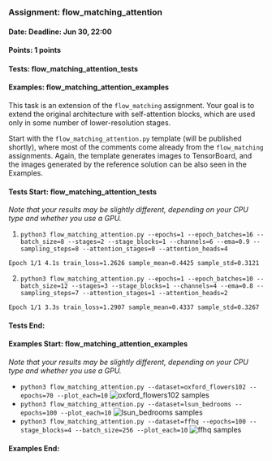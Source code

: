 ### Assignment: flow_matching_attention
#### Date: Deadline: Jun 30, 22:00
#### Points: 1 points
#### Tests: flow_matching_attention_tests
#### Examples: flow_matching_attention_examples

This task is an extension of the `flow_matching` assignment. Your goal is
to extend the original architecture with self-attention blocks,
which are used only in some number of lower-resolution stages.

Start with the `flow_matching_attention.py` template (will be published shortly),
where most of the comments come already from the `flow_matching` assignments.
Again, the template generates images to TensorBoard, and the images generated by
the reference solution can be also seen in the Examples.

#### Tests Start: flow_matching_attention_tests
_Note that your results may be slightly different, depending on your CPU type and whether you use a GPU._

1. `python3 flow_matching_attention.py --epochs=1 --epoch_batches=16 --batch_size=8 --stages=2 --stage_blocks=1 --channels=6 --ema=0.9 --sampling_steps=8 --attention_stages=0 --attention_heads=4`
```
Epoch 1/1 4.1s train_loss=1.2626 sample_mean=0.4425 sample_std=0.3121
```

2. `python3 flow_matching_attention.py --epochs=1 --epoch_batches=10 --batch_size=12 --stages=3 --stage_blocks=1 --channels=4 --ema=0.8 --sampling_steps=7 --attention_stages=1 --attention_heads=2`
```
Epoch 1/1 3.3s train_loss=1.2907 sample_mean=0.4337 sample_std=0.3267
```
#### Tests End:
#### Examples Start: flow_matching_attention_examples
_Note that your results may be slightly different, depending on your CPU type and whether you use a GPU._
- `python3 flow_matching_attention.py --dataset=oxford_flowers102 --epochs=70 --plot_each=10`
![oxford_flowers102 samples](https://ufal.mff.cuni.cz/~straka/courses/npfl138/2425/demos/flow_matching_attention-oxford_flowers102.webp)
- `python3 flow_matching_attention.py --dataset=lsun_bedrooms --epochs=100 --plot_each=10`
![lsun_bedrooms samples](https://ufal.mff.cuni.cz/~straka/courses/npfl138/2425/demos/flow_matching_attention-lsun_bedrooms.webp)
- `python3 flow_matching_attention.py --dataset=ffhq --epochs=100 --stage_blocks=4 --batch_size=256 --plot_each=10`
![ffhq samples](https://ufal.mff.cuni.cz/~straka/courses/npfl138/2425/demos/flow_matching_attention-ffhq.webp)
#### Examples End:
